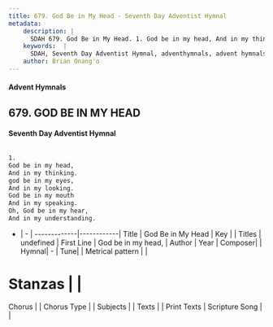 ```yaml
---
title: 679. God Be in My Head - Seventh Day Adventist Hymnal
metadata:
    description: |
      SDAH 679. God Be in My Head. 1. God be in my head, And in my thinking. god be in my eyes, And in my looking. God be in my mouth And in my speaking. Oh, God be in my hear, And in my understanding.
    keywords:  |
      SDAH, Seventh Day Adventist Hymnal, adventhymnals, advent hymnals, God Be in My Head, God be in my head, 
    author: Brian Onang'o
---
```


#### Advent Hymnals
## 679. GOD BE IN MY HEAD
#### Seventh Day Adventist Hymnal

```txt

1.
God be in my head,
And in my thinking.
god be in my eyes,
And in my looking.
God be in my mouth
And in my speaking.
Oh, God be in my hear,
And in my understanding.

```

- |   -  |
-------------|------------|
Title | God Be in My Head |
Key |  |
Titles | undefined |
First Line | God be in my head, |
Author | 
Year | 
Composer|  |
Hymnal|  - |
Tune|  |
Metrical pattern | |
# Stanzas |  |
Chorus |  |
Chorus Type |  |
Subjects |  |
Texts |  |
Print Texts | 
Scripture Song |  |
  
